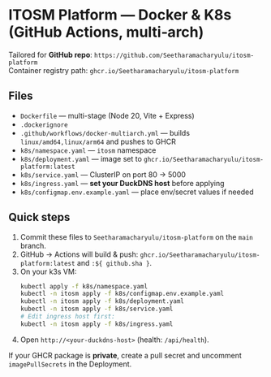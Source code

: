 # ITOSM Platform — Docker & K8s (GitHub Actions, multi‑arch)

Tailored for **GitHub repo**: `https://github.com/Seetharamacharyulu/itosm-platform`  
Container registry path: `ghcr.io/Seetharamacharyulu/itosm-platform`

## Files
- `Dockerfile` — multi-stage (Node 20, Vite + Express)
- `.dockerignore`
- `.github/workflows/docker-multiarch.yml` — builds `linux/amd64,linux/arm64` and pushes to GHCR
- `k8s/namespace.yaml` — `itosm` namespace
- `k8s/deployment.yaml` — image set to `ghcr.io/Seetharamacharyulu/itosm-platform:latest`
- `k8s/service.yaml` — ClusterIP on port 80 → 5000
- `k8s/ingress.yaml` — **set your DuckDNS host** before applying
- `k8s/configmap.env.example.yaml` — place env/secret values if needed

## Quick steps
1) Commit these files to `Seetharamacharyulu/itosm-platform` on the `main` branch.
2) GitHub → Actions will build & push: `ghcr.io/Seetharamacharyulu/itosm-platform:latest` and `:${ github.sha }`.
3) On your k3s VM:
   ```bash
   kubectl apply -f k8s/namespace.yaml
   kubectl -n itosm apply -f k8s/configmap.env.example.yaml
   kubectl -n itosm apply -f k8s/deployment.yaml
   kubectl -n itosm apply -f k8s/service.yaml
   # Edit ingress host first:
   kubectl -n itosm apply -f k8s/ingress.yaml
   ```
4) Open `http://<your-duckdns-host>` (health: `/api/health`).

If your GHCR package is **private**, create a pull secret and uncomment `imagePullSecrets` in the Deployment.
